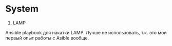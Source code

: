 # System

1) LAMP

Ansible playbook для накатки LAMP. Лучше не использовать, т.к. это мой первый опыт работы с Asible вообще.
